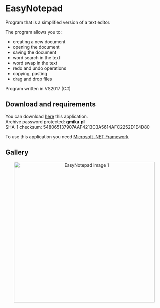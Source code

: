 # EasyNotepad
Program that is a simplified version of a text editor.  
  
The program allows you to:
- creating a new document
- opening the document
- saving the document
- word search in the text
- word swap in the text
- redo and undo operations
- copying, pasting
- drag and drop files
  
Program written in VS2017 (C#)

## Download and requirements

You can download [here](https://gmika.pl/dwnld/csharp/EasyNotepad_v1.0.zip) this application.  
Archive password protected: **gmika.pl**  
SHA-1 checksum: 548065137907AAF4213C3A5614AFC2252D1E4D80

To use this application you need [Microsoft .NET Framework](https://www.microsoft.com/pl-pl/download/details.aspx?id=53345)

## Gallery

<p align="center">
 <img width="450" src="https://gmika.pl/img_gallery/EasyNotepad.jpg" alt="EasyNotepad image 1">
</p>
